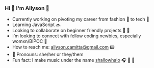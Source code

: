 ### Hi :heart_decoration: I'm Allyson :ribbon: 



- Currently working on pivoting my career from fashion :handbag: to tech :floppy_disk:
- Learning JavaScript :soon:
- Looking to collaborate on beginner friendly projects :seedling: :hatching_chick:
- I’m looking to connect with fellow coding newbies, especially womxn/BIPOC :rainbow:
- How to reach me: allyson.camitta@gmail.com :pager:
- :love_letter: Pronouns: she/her or they/them 
- Fun fact: I make music under the name [shallowhalo](https://open.spotify.com/track/52GTKwxCBdOEqMDUIU7IR4?si=sZjyvN3KSMq1tsVQVcweGg) :headphones: :musical_keyboard: :microphone:


